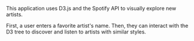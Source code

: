 <!-- README.md -->

This application uses D3.js and the Spotify API to visually explore new artists.

First, a user enters a favorite artist's name. Then, they can interact with the D3 tree to discover and listen to artists with similar styles.